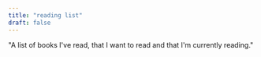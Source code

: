 ```yaml
---
title: "reading list"
draft: false
---
```


"A list of books I've read, that I want to read and that I'm currently reading."
